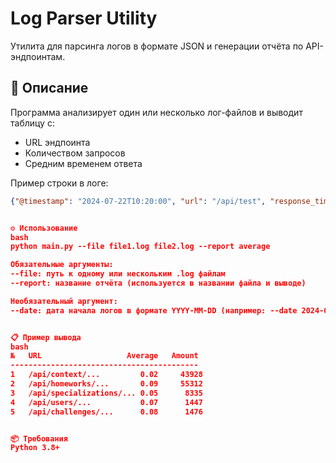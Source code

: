 # Log Parser Utility

Утилита для парсинга логов в формате JSON и генерации отчёта по API-эндпоинтам.

## 📌 Описание

Программа анализирует один или несколько лог-файлов и выводит таблицу с:

- URL эндпоинта
- Количеством запросов
- Средним временем ответа

Пример строки в логе:

```json
{"@timestamp": "2024-07-22T10:20:00", "url": "/api/test", "response_time": 0.2}


⚙️ Использование
bash
python main.py --file file1.log file2.log --report average

Обязательные аргументы:
--file: путь к одному или нескольким .log файлам
--report: название отчёта (используется в названии файла и выводе)

Необязательный аргумент:
--date: дата начала логов в формате YYYY-MM-DD (например: --date 2024-07-20)


📋 Пример вывода
bash
№   URL                   Average   Amount
------------------------------------------
1   /api/context/...         0.02     43928
2   /api/homeworks/...       0.09     55312
3   /api/specializations/... 0.05      8335
4   /api/users/...           0.07      1447
5   /api/challenges/...      0.08      1476


📦 Требования
Python 3.8+
```
